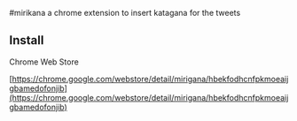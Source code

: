 #mirikana
a chrome extension to insert katagana for the tweets

## Install

Chrome Web Store

[https://chrome.google.com/webstore/detail/mirigana/hbekfodhcnfpkmoeaijgbamedofonjib](https://chrome.google.com/webstore/detail/mirigana/hbekfodhcnfpkmoeaijgbamedofonjib)
